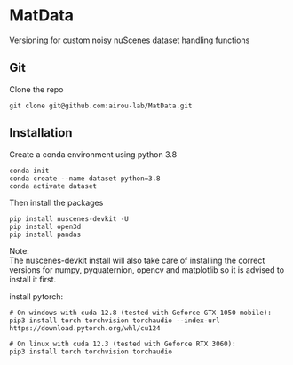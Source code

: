 # MatData
Versioning for custom noisy nuScenes dataset handling functions


## Git
Clone the repo
```shell
git clone git@github.com:airou-lab/MatData.git 

```

## Installation
Create a conda environment using python 3.8
```shell
conda init
conda create --name dataset python=3.8
conda activate dataset
```
Then install the packages
```shell
pip install nuscenes-devkit -U
pip install open3d
pip install pandas
```

Note: <br> 
The nuscenes-devkit install will also take care of installing the correct versions for numpy, pyquaternion, opencv and matplotlib so it is advised to install it first.

install pytorch:
```shell
# On windows with cuda 12.8 (tested with Geforce GTX 1050 mobile):
pip3 install torch torchvision torchaudio --index-url https://download.pytorch.org/whl/cu124

# On linux with cuda 12.3 (tested with Geforce RTX 3060):
pip3 install torch torchvision torchaudio
```

